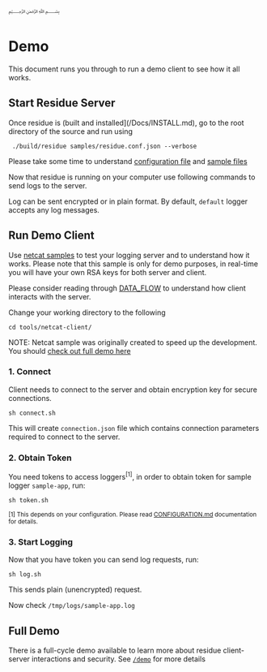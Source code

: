 ﷽

# Demo
This document runs you through to run a demo client to see how it all works.

## Start Residue Server
Once residue is (built and installed](/Docs/INSTALL.md), go to the root directory of the source and run using

```
 ./build/residue samples/residue.conf.json --verbose
```

Please take some time to understand [configuration file](/samples/residue.conf.json) and [sample files](/samples)

Now that residue is running on your computer use following commands to send logs to the server.

Log can be sent encrypted or in plain format. By default, `default` logger accepts any log messages.

## Run Demo Client
Use [netcat samples](/tools/netcat-client/) to test your logging server and to understand how it works. Please note that this sample is only for demo purposes, in real-time you will have your own RSA keys for both server and client.

Please consider reading through [DATA_FLOW](/docs/DATA_FLOW.md) to understand how client interacts with the server.

Change your working directory to the following

```
cd tools/netcat-client/
```

NOTE: Netcat sample was originally created to speed up the development. You should [check out full demo here](/demo/)

### 1. Connect
Client needs to connect to the server and obtain encryption key for secure connections.

```
sh connect.sh
```

This will create `connection.json` file which contains connection parameters required to connect to the server.

### 2. Obtain Token
You need tokens to access loggers<sup>[1]</sup>, in order to obtain token for sample logger `sample-app`, run:

```
sh token.sh
```

<sup>[1] This depends on your configuration. Please read [CONFIGURATION.md](/docs/CONFIGURATION.md) documentation for details.</sup>

### 3. Start Logging
Now that you have token you can send log requests, run:

```
sh log.sh
```

This sends plain (unencrypted) request.

Now check `/tmp/logs/sample-app.log`

## Full Demo
There is a full-cycle demo available to learn more about residue client-server interactions and security. See [`/demo`](/demo/) for more details


